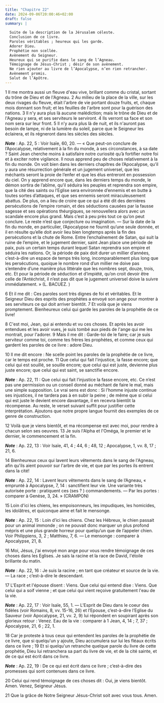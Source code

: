 ```yaml
---
title: "Chapitre 22"
date: 2024-09-06T20:00:46+02:00
draft: false
summary: |
  
  Suite de la description de la Jérusalem céleste.
  Conclusion de ce livre.
  Paroles véritables ; heureux qui les garde.
  Adorer Dieu.
  Prophétie non scellée.
  Avènement du Seigneur.
  Heureux qui se purifie dans le sang de l’Agneau.
  Témoignage de Jésus-Christ ; désir de son avènement.
  Ne rien ajouter au livre de l’Apocalypse, n’en rien retrancher.
  Avènement promis.
  Salut de l’Apôtre.
---
```



1 Il me montra aussi un fleuve d'eau vive, brillant comme du cristal, sortant du trône de Dieu et de l'Agneau. 2 Au milieu de la place de la ville, sur les deux rivages du fleuve, était l'arbre de vie portant douze fruits, et, chaque mois donnant son fruit; et les feuilles de l'arbre sont pour la guérison des nations. 3 Il n'y aura plus là aucune malédiction; mais le trône de Dieu et de l'Agneau y sera, et ses serviteurs le serviront. 4 Ils verront sa face et son nom sera sur leur front. 5 Il n'y aura plus là de nuit, et ils n'auront pas besoin de lampe, ni de la lumière du soleil, parce que le Seigneur les éclairera, et ils régneront dans les siècles des siècles.

***Note*** :  Ap. 22, 5 : Voir Isaïe, 60, 20. ― « Que peut-on conclure de l’Apocalypse, relativement à la fin du monde, à ses circonstances, à sa date ? Saint Jean cherche moins à satisfaire notre curiosité qu’à fortifier notre foi et à exciter notre vigilance. Il nous apprend peu de choses relativement à la fin du monde. On voit bien dans les derniers chapitres de l’Apocalypse, qu’il y aura une résurrection générale et un jugement universel, que les méchants seront la proie de l’enfer et que les élus entreront en possession du ciel. On y apprend encore que, dans les derniers temps du monde, le démon sortira de l’abîme, qu’il séduira les peuples et reprendra son empire, que la cité des saints ou l’Eglise sera environnée d’ennemis et en butte à toutes sortes d’attaques, et que ses ennemis seront miraculeusement abattus. De plus, on a lieu de croire que ce qui a été dit des dernières persécutions de l’empire romain, et des séductions causées par la fausse sagesse et ses opérations théurgiques, se renouvellera alors avec
un scandale encore plus grand. Mais c’est à peu près tout ce qu’on peut conclure. Le reste n’est que conjecture ou imagination. ― Sur la date de la fin du monde, en particulier, l’Apocalypse ne fournit qu’une seule donnée, et il en résulte qu’elle doit avoir lieu bien longtemps après la fin des persécutions et la chute de Rome. Entre l’enchaînement de Satan, qui suit la ruine de l’empire, et le jugement dernier, saint Jean place une période de paix, puis un certain temps durant lequel Satan reprendra son empire et séduira les nations. Or, la période de paix doit durer un millier d’années, c’est-à-dire un espace de temps très long, incomparablement plus long que les persécutions, quoique le nombre rond d’un millier ne doive pas s’entendre d’une manière plus littérale que les nombres sept, douze, trois, etc. Et pour la période de séduction et d’impiété, qu’on croit devoir être celle de l’Antéchrist, il n’est pas dit que le jugement universel doive la suivre immédiatement. » (L. BACUEZ. )


6 Et il me dit : Ces paroles sont très dignes de foi et véritables. Et le Seigneur Dieu des esprits des prophètes a envoyé son ange pour montrer à ses serviteurs ce qui doit arriver bientôt. 7 Et voilà que je viens promptement. Bienheureux celui qui garde les paroles de la prophétie de ce livre!


8 C'est moi, Jean, qui ai entendu et vu ces choses. Et après les avoir entendues et les avoir vues, je suis tombé aux pieds de l'ange qui me les montrait, pour l'adorer. 9 Mais il me dit : Garde-toi de le faire; car je suis serviteur comme toi, comme tes frères les prophètes, et comme ceux qui gardent les paroles de ce livre : adore Dieu.


10 Il me dit encore : Ne scelle point les paroles de la prophétie de ce livre, car le temps est proche. 11 Que celui qui fait l'injustice, la fasse encore; que celui qui est souillé, se souille encore; que celui qui est juste, devienne plus juste encore; que celui qui est saint, se sanctifie encore.

***Note*** :  Ap. 22, 11 : Que celui qui fait l’injustice la fasse encore, etc. Ce n’est pas une permission ou un conseil donné au méchant de faire le mal, mais une simple supposition. Le vrai sens est donc : Si l’homme injuste continue ses injustices, il ne tardera pas à en subir la peine ; de même que si celui qui est juste le devient encore davantage, il en recevra bientôt la récompense. Au reste, le verset suivant suffit pour justifier cette interprétation. Ajoutons que notre propre langue fournit des exemples de ce genre de construction.


12 Voilà que je viens bientôt, et ma récompense est avec moi, pour rendre à chacun selon ses oeuvres. 13 Je suis l'Alpha et l'Oméga, le premier et le dernier, le commencement et la fin.

***Note*** :  Ap. 22, 13 : Voir Isaïe, 41, 4 ; 44, 6 ; 48, 12 ; Apocalypse, 1, vv. 8, 17 ; 21, 6.

14 Bienheureux ceux qui lavent leurs vêtements dans le sang de l'Agneau, afin qu'ils aient pouvoir sur l'arbre de vie, et que par les portes ils entrent dans la cité!

***Note*** :  Ap. 22, 14 : Lavent leurs vêtements dans le sang de l’Agneau, « emprunté à Apocalypse, 7, 14 : sanctifient leur vie. Une variante très autorisée porte : pratiquent ces (ses ? ) commandements. ― Par les portes : comparer à Genèse, 3, 24. » (CRAMPON)

15 Loin d'ici les chiens, les empoisonneurs, les impudiques, les homicides, les idolâtres, et quiconque aime et fait le mensonge.

***Note*** :  Ap. 22, 15 : Loin d’ici les chiens. Chez les Hébreux, le chien passait pour un animal immonde ; on ne pouvait donc marquer un plus profond mépris et une plus grande horreur pour quelqu’un que de l’appeler chien. Voir Philippiens, 3, 2 ; Matthieu, 7, 6. ― Le mensonge : comparer à Apocalypse, 21, 8.

16 Moi, Jésus, j'ai envoyé mon ange pour vous rendre témoignage de ces choses dans les Eglises. Je sais la racine et la race de David, l'étoile brillante du matin.

***Note*** :  Ap. 22, 16 : Je suis la racine ; en tant que créateur et source de la vie. ― La race ; c’est-à-dire le descendant.


17 L'Esprit et l'épouse disent : Viens. Que celui qui entend dise : Viens. Que celui qui a soif vienne ; et que celui qui vient reçoive gratuitement l'eau de la vie.

***Note*** :  Ap. 22, 17 : Voir Isaïe, 55, 1. ― L’Esprit de Dieu dans le coeur des fidèles (voir Romains, 8, vv. 15-16, 26) et l’Epouse, c’est-à-dire l’Eglise du Sauveur (voir Apocalypse, 21, vv. 2, 9) lui répondent en soupirant après son glorieux retour : Venez. Eau de la vie : comparer à 1 Jean, 4, 14 ; 7, 37 ; Apocalypse, 21, 6 ; 22, 1.


18 Car je proteste à tous ceux qui entendent les paroles de la prophétie de ce livre, que si quelqu'un y ajoute, Dieu accumulera sur lui les fléaux écrits dans ce livre ; 19 Et si quelqu'un retranche quelque parole du livre de cette prophétie, Dieu lui retranchera sa part du livre de vie, et de la cité sainte, et de ce qui est écrit dans ce livre.

***Note*** :  Ap. 22, 19 : De ce qui est écrit dans ce livre ; c’est-à-dire des promesses qui sont contenues dans ce livre.


20 Celui qui rend témoignage de ces choses dit : Oui, je viens bientôt. Amen. Venez, Seigneur Jésus.


21 Que la grâce de Notre Seigneur Jésus-Christ soit avec vous tous. Amen.
